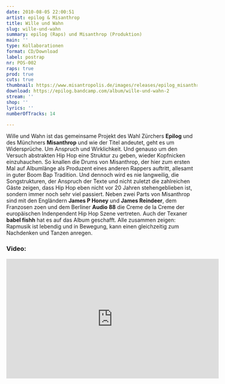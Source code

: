 ```yaml
---
date: 2010-08-05 22:00:51
artist: epilog & Misanthrop
title: Wille und Wahn
slug: wille-und-wahn
summary: epilog (Raps) und Misanthrop (Produktion)
main: ''
type: Kollaborationen
format: CD/Download
label: postrap
nr: POS-002
raps: true
prod: true
cuts: true
thumbnail: https://www.misantropolis.de/images/releases/epilog_misanthrop_-_wille_und_wahn.jpg
download: https://epilog.bandcamp.com/album/wille-und-wahn-2
stream: ''
shop: ''
lyrics: ''
numberOfTracks: 14

---
```


Wille und Wahn ist das gemeinsame Projekt des Wahl Zürchers **Epilog** und des Münchners **Misanthrop** und wie der Titel andeutet, geht es um Widersprüche. Um Anspruch und Wirklichkeit. Und genauso um den Versuch abstrakten Hip Hop eine Struktur zu geben, wieder Kopfnicken einzuhauchen. So knallen die Drums von Misanthrop, der hier zum ersten Mal auf Albumlänge als Produzent eines anderen Rappers auftritt, allesamt in guter Boom Bap Tradition. Und dennoch wird es nie langweilig, die Songstrukturen, der Anspruch der Texte und nicht zuletzt die zahlreichen Gäste zeigen, dass Hip Hop eben nicht vor 20 Jahren stehengeblieben ist, sondern immer noch sehr viel passiert. Neben zwei Parts von Misanthrop sind mit den Engländern **James P Honey** und **James Reindeer**, dem Franzosen zoen und dem Berliner **Audio 88** die Creme de la Creme der europäischen Indenpendent Hip Hop Szene vertreten. Auch der Texaner **babel fishh** hat es auf das Album geschafft. Alle zusammen zeigen: Rapmusik ist lebendig und in Bewegung, kann einen gleichzeitig zum Nachdenken und Tanzen anregen.

### Video:


<iframe width="560" height="315" src="https://www.youtube.com/embed/0BFFxXy8KCY" title="YouTube video player" frameborder="0" allow="accelerometer; autoplay; clipboard-write; encrypted-media; gyroscope; picture-in-picture" allowfullscreen></iframe>
